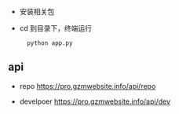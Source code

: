 - 安装相关包
- cd 到目录下，终端运行

        python app.py

## api

- repo https://pro.gzmwebsite.info/api/repo

- develpoer https://pro.gzmwebsite.info/api/dev
